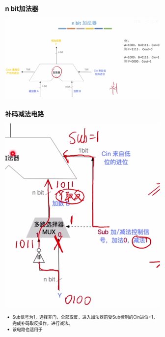 


## n bit加法器
![输入图片说明](/imgs/2025-08-03/x8bkHJyvAFLFwd1a.png)

## 补码减法电路
![输入图片说明](/imgs/2025-08-03/UyQrhQoIEghJANcP.png)
- Sub信号为1，选择非门，全部取反，进入加法器前受Sub控制的Cin进位+1，完成补码取反操作，进行减法。
- 该电路也适用于
<!--stackedit_data:
eyJoaXN0b3J5IjpbLTExNzE4NDU4NjVdfQ==
-->